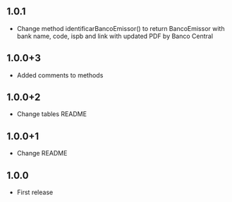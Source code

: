 ## 1.0.1
* Change method identificarBancoEmissor() to return BancoEmissor with bank name, code, ispb and link with updated PDF by Banco Central
## 1.0.0+3
* Added comments to methods
## 1.0.0+2
* Change tables README
## 1.0.0+1
* Change README
## 1.0.0

* First release
